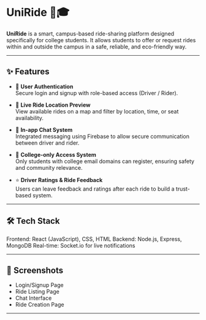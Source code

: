 # UniRide 🚗🎓

**UniRide** is a smart, campus-based ride-sharing platform designed specifically for college students. It allows students to offer or request rides within and outside the campus in a safe, reliable, and eco-friendly way.

---

## ✨ Features

- 🔐 **User Authentication**  
  Secure login and signup with role-based access (Driver / Rider).

- 📍 **Live Ride Location Preview**  
  View available rides on a map and filter by location, time, or seat availability.

- 💬 **In-app Chat System**  
  Integrated messaging using Firebase to allow secure communication between driver and rider.

- 🏫 **College-only Access System**  
  Only students with college email domains can register, ensuring safety and community relevance.

- ⭐ **Driver Ratings & Ride Feedback**  
  Users can leave feedback and ratings after each ride to build a trust-based system.

---

## 🛠️ Tech Stack

Frontend: React (JavaScript), CSS, HTML
Backend: Node.js, Express, MongoDB
Real-time: Socket.io for live notifications

---

## 📸 Screenshots 

- Login/Signup Page  
- Ride Listing Page  
- Chat Interface  
- Ride Creation Page  

---

